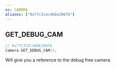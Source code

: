 ```yaml
---
ns: CAMERA
aliases: ["0x77c3cec46be286f6"]
---
```

## GET_DEBUG_CAM

```c
// 0x77C3CEC46BE286F6
Camera GET_DEBUG_CAM();
```

Will give you a reference to the debug free camera.

